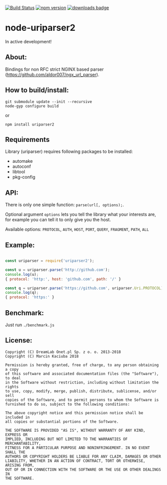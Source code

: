 [![Build Status](https://travis-ci.org/aldor007/node-uriparser.svg?branch=master)](https://travis-ci.org/DreamLab/node-uriparser) [![npm version](https://badge.fury.io/js/uriparser2.svg)](https://badge.fury.io/js/uriparser2) [![downloads badge](http://img.shields.io/npm/dm/uriparser2.svg)](https://www.npmjs.org/package/uriparser2)


# node-uriparser2

In active development!

## About:
Bindings for non RFC strict NGINX based parser (https://github.com/aldor007/ngx_url_parser).

## How to build/install:
```
git submodule update --init --recursive
node-gyp configure build
```
or
```
npm install uriparser2
```

## Requirements
Library (uriparser) requires following packages to be installed:
- automake
- autoconf
- libtool
- pkg-config

## API:
There is only one simple function: ````parse(url[, options);````.

Optional argument ````options```` lets you tell the library what your interests are, for example you can tell it to only give you the host.

Available options: ````PROTOCOL````, ````AUTH````, ````HOST````, ````PORT````, ````QUERY````, ````FRAGMENT````, ````PATH````, ````ALL````


## Example:
```js

const uriparser = require('uriparser2');

const u = uriparser.parse('http://github.com');
console.log(u);
{ protocol: 'http:', host: 'github.com', path: '/' }

const q = uriparser.parse('https://github.com', uriparser.Uri.PROTOCOL);
console.log(q);
{ protocol: 'https:' }
```

## Benchmark:
Just run ``./benchmark.js``

## License:
```
Copyright (C) DreamLab Onet.pl Sp. z o. o. 2013-2018
Copyright (C) Marcin Kaciuba 2018

Permission is hereby granted, free of charge, to any person obtaining a copy
of this software and associated documentation files (the "Software"), to deal
in the Software without restriction, including without limitation the rights
to use, copy, modify, merge, publish, distribute, sublicense, and/or sell
copies of the Software, and to permit persons to whom the Software is
furnished to do so, subject to the following conditions:

The above copyright notice and this permission notice shall be included in
all copies or substantial portions of the Software.

THE SOFTWARE IS PROVIDED "AS IS", WITHOUT WARRANTY OF ANY KIND, EXPRESS OR
IMPLIED, INCLUDING BUT NOT LIMITED TO THE WARRANTIES OF MERCHANTABILITY,
FITNESS FOR A PARTICULAR PURPOSE AND NONINFRINGEMENT. IN NO EVENT SHALL THE
AUTHORS OR COPYRIGHT HOLDERS BE LIABLE FOR ANY CLAIM, DAMAGES OR OTHER
LIABILITY, WHETHER IN AN ACTION OF CONTRACT, TORT OR OTHERWISE, ARISING FROM,
OUT OF OR IN CONNECTION WITH THE SOFTWARE OR THE USE OR OTHER DEALINGS IN
THE SOFTWARE.
```
